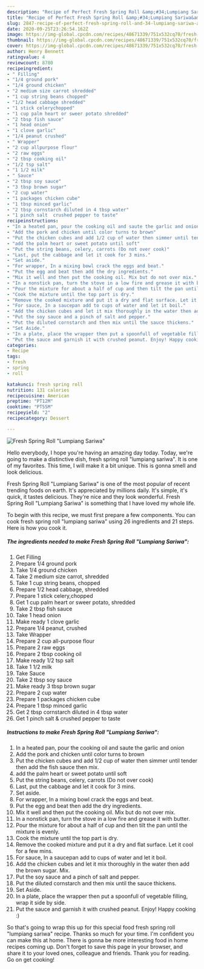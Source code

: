 ```yaml
---
description: "Recipe of Perfect Fresh Spring Roll &amp;#34;Lumpiang Sariwa&amp;#34;"
title: "Recipe of Perfect Fresh Spring Roll &amp;#34;Lumpiang Sariwa&amp;#34;"
slug: 2847-recipe-of-perfect-fresh-spring-roll-and-34-lumpiang-sariwa-and-34
date: 2020-09-25T23:26:54.162Z
image: https://img-global.cpcdn.com/recipes/48671339/751x532cq70/fresh-spring-roll-lumpiang-sariwa-recipe-main-photo.jpg
thumbnail: https://img-global.cpcdn.com/recipes/48671339/751x532cq70/fresh-spring-roll-lumpiang-sariwa-recipe-main-photo.jpg
cover: https://img-global.cpcdn.com/recipes/48671339/751x532cq70/fresh-spring-roll-lumpiang-sariwa-recipe-main-photo.jpg
author: Henry Bennett
ratingvalue: 4
reviewcount: 8780
recipeingredient:
- " Filling"
- "1/4 ground pork"
- "1/4 ground chicken"
- "2 medium size carrot shredded"
- "1 cup string beans chopped"
- "1/2 head cabbage shredded"
- "1 stick celerychopped"
- "1 cup palm heart or sweer potato shredded"
- "2 tbsp fish sauce"
- "1 head onion"
- "1 clove garlic"
- "1/4 peanut crushed"
- " Wrapper"
- "2 cup allpurpose flour"
- "2 raw eggs"
- "2 tbsp cooking oil"
- "1/2 tsp salt"
- "1 1/2 milk"
- " Sauce"
- "2 tbsp soy sauce"
- "3 tbsp brown sugar"
- "2 cup water"
- "1 packages chicken cube"
- "1 tbsp minced garlic"
- "2 tbsp cornstarch diluted in 4 tbsp water"
- "1 pinch salt  crushed pepper to taste"
recipeinstructions:
- "In a heated pan, pour the cooking oil and saute the garlic and onion"
- "Add the pork and chicken until color turns to brown"
- "Put the chicken cubes and add 1/2 cup of water then simmer until tender then add the fish sauce then mix."
- "add the palm heart or sweet potato until soft"
- "Put the string beans, celery, carrots (Do not over cook)"
- "Last, put the cabbage and let it cook for 3 mins."
- "Set aside."
- "For wrapper, In a mixing bowl crack the eggs and beat."
- "Put the egg and beat then add the dry ingredients."
- "Mix it well and then put the cooking oil. Mix but do not over mix."
- "In a nonstick pan, turn the stove in a low fire and grease it with butter."
- "Pour the mixture for about a half of cup and then tilt the pan until the mixture is evenly."
- "Cook the mixture until the top part is dry."
- "Remove the cooked mixture and put it a dry and flat surface. Let it cool for a few mins."
- "For sauce, In a saucepan add to cups of water and let it boil."
- "Add the chicken cubes and let it mix thoroughly in the water then add the brown sugar. Mix."
- "Put the soy sauce and a pinch of salt and pepper."
- "Put the diluted cornstarch and then mix until the sauce thickens."
- "Set Aside."
- "In a plate, place the wrapper then put a spoonfull of vegetable filling, wrap it side by side."
- "Put the sauce and garnish it with crushed peanut. Enjoy! Happy cooking :)"
categories:
- Recipe
tags:
- fresh
- spring
- roll

katakunci: fresh spring roll 
nutrition: 131 calories
recipecuisine: American
preptime: "PT12M"
cooktime: "PT55M"
recipeyield: "2"
recipecategory: Dessert

---
```



![Fresh Spring Roll &#34;Lumpiang Sariwa&#34;](https://img-global.cpcdn.com/recipes/48671339/751x532cq70/fresh-spring-roll-lumpiang-sariwa-recipe-main-photo.jpg)

Hello everybody, I hope you're having an amazing day today. Today, we're going to make a distinctive dish, fresh spring roll &#34;lumpiang sariwa&#34;. It is one of my favorites. This time, I will make it a bit unique. This is gonna smell and look delicious.

Fresh Spring Roll &#34;Lumpiang Sariwa&#34; is one of the most popular of recent trending foods on earth. It's appreciated by millions daily. It's simple, it's quick, it tastes delicious. They're nice and they look wonderful. Fresh Spring Roll &#34;Lumpiang Sariwa&#34; is something that I have loved my whole life.




To begin with this recipe, we must first prepare a few components. You can cook fresh spring roll &#34;lumpiang sariwa&#34; using 26 ingredients and 21 steps. Here is how you cook it.

<!--inarticleads1-->

##### The ingredients needed to make Fresh Spring Roll &#34;Lumpiang Sariwa&#34;:

1. Get  Filling
1. Prepare 1/4 ground pork
1. Take 1/4 ground chicken
1. Take 2 medium size carrot, shredded
1. Take 1 cup string beans, chopped
1. Prepare 1/2 head cabbage, shredded
1. Prepare 1 stick celery,chopped
1. Get 1 cup palm heart or sweer potato, shredded
1. Take 2 tbsp fish sauce
1. Take 1 head onion
1. Make ready 1 clove garlic
1. Prepare 1/4 peanut, crushed
1. Take  Wrapper
1. Prepare 2 cup all-purpose flour
1. Prepare 2 raw eggs
1. Prepare 2 tbsp cooking oil
1. Make ready 1/2 tsp salt
1. Take 1 1/2 milk
1. Take  Sauce
1. Take 2 tbsp soy sauce
1. Make ready 3 tbsp brown sugar
1. Prepare 2 cup water
1. Prepare 1 packages chicken cube
1. Prepare 1 tbsp minced garlic
1. Get 2 tbsp cornstarch diluted in 4 tbsp water
1. Get 1 pinch salt &amp; crushed pepper to taste




<!--inarticleads2-->

##### Instructions to make Fresh Spring Roll &#34;Lumpiang Sariwa&#34;:

1. In a heated pan, pour the cooking oil and saute the garlic and onion
1. Add the pork and chicken until color turns to brown
1. Put the chicken cubes and add 1/2 cup of water then simmer until tender then add the fish sauce then mix.
1. add the palm heart or sweet potato until soft
1. Put the string beans, celery, carrots (Do not over cook)
1. Last, put the cabbage and let it cook for 3 mins.
1. Set aside.
1. For wrapper, In a mixing bowl crack the eggs and beat.
1. Put the egg and beat then add the dry ingredients.
1. Mix it well and then put the cooking oil. Mix but do not over mix.
1. In a nonstick pan, turn the stove in a low fire and grease it with butter.
1. Pour the mixture for about a half of cup and then tilt the pan until the mixture is evenly.
1. Cook the mixture until the top part is dry.
1. Remove the cooked mixture and put it a dry and flat surface. Let it cool for a few mins.
1. For sauce, In a saucepan add to cups of water and let it boil.
1. Add the chicken cubes and let it mix thoroughly in the water then add the brown sugar. Mix.
1. Put the soy sauce and a pinch of salt and pepper.
1. Put the diluted cornstarch and then mix until the sauce thickens.
1. Set Aside.
1. In a plate, place the wrapper then put a spoonfull of vegetable filling, wrap it side by side.
1. Put the sauce and garnish it with crushed peanut. Enjoy! Happy cooking :)




So that's going to wrap this up for this special food fresh spring roll &#34;lumpiang sariwa&#34; recipe. Thanks so much for your time. I'm confident you can make this at home. There is gonna be more interesting food in home recipes coming up. Don't forget to save this page in your browser, and share it to your loved ones, colleague and friends. Thank you for reading. Go on get cooking!
